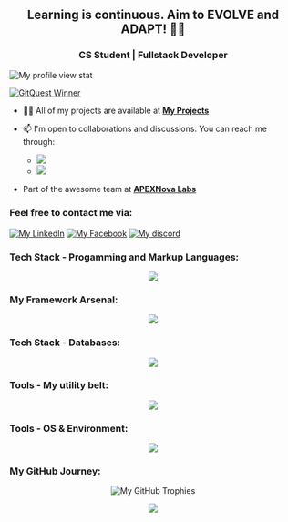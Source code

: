 <!-- Intro -->
<h2 align="center">Learning is continuous. Aim to EVOLVE and ADAPT! 🔄🌱</h1>
<h3 align="center"> CS Student | Fullstack Developer </h3>

<!-- Simple Info -->
<p align="left"> <img src="https://komarev.com/ghpvc/?username=josoa886&label=Profile%20views&color=0e75b6&style=flat" alt="My profile view stat" /> </p>

<a href="https://gitquest.dev/player/josoavj" target="_blank">
<img src="https://img.shields.io/badge/GitQuest%20Winner-1st Place-ffd700" alt="GitQuest Winner">
</a>


- 👨‍💻 All of my projects are available at **[My Projects](https://github.com/josoavj)**

- 📫 I'm open to collaborations and discussions. You can reach me through:
  - <a href="mailto:josoavonjiniaina13@gmail.com"><img src="https://img.shields.io/badge/email-josoavonjiniaina13%40gmail.com-blue?style=flat-square&logo=gmail"></a>
  - <a href="mailto:josoavonjiniaina@gmail.com"><img src="https://img.shields.io/badge/email-josoavonjiniaina%40gmail.com-blue?style=flat-square&logo=gmail"></a>

- Part of the awesome team at **[APEXNova Labs](https://github.com/APEXNovaLabs)**


<h3 align="left">Feel free to contact me via:</h3>
<p align="left">
<a href="https://www.linkedin.com/in/josoavonjiniaina" target="blank"><img align="center" src="https://img.shields.io/badge/LinkedIn-0077B5?style=for-the-badge&logo=linkedin&logoColor=white" alt="My LinkedIn"/></a>
<a href="https://www.facebook.com/josoa.vonjiniaina.17" target="blank"><img align="center" src="https://img.shields.io/badge/Facebook-1877F2?style=for-the-badge&logo=facebook&logoColor=white" alt="My Facebook"/></a>
<a href="https://discord.gg/joshua173016" target="blank"><img align="center" src="https://img.shields.io/badge/Discord-5865F2?style=for-the-badge&logo=discord&logoColor=white" alt="My discord"/></a>
</p>



<h3 align="left">Tech Stack - Progamming and Markup Languages:</h3>
<p align="center">
  <a href="https://skillicons.dev">
    <img src="https://skillicons.dev/icons?i=dart,js,kotlin,py,md" />
  </a>
</p>

<h3 align="left">My Framework Arsenal:</h3>
<p align="center">
  <a href="https://skillicons.dev">
    <img src="https://skillicons.dev/icons?i=flutter,tailwind,express,nodejs" />
  </a>
</p>

<h3 align="left">Tech Stack - Databases:</h3>
<p align="center">
  <a href="https://skillicons.dev">
    <img src="https://skillicons.dev/icons?i=mysql,mongodb,elasticsearch" />
  </a>
</p>
<h3 align="left">Tools - My utility belt:</h3>
<p align="center">
  <a href="https://skillicons.dev">
    <img src="https://skillicons.dev/icons?i=git,github,bash,androidstudio,pycharm,vscode,firebase,figma&perline=4" />
  </a>
</p>


<h3 align="left">Tools - OS & Environment:</h3>
<p align="center">
  <a href="https://skillicons.dev">
    <img src="https://skillicons.dev/icons?i=linux,debian,arch,windows&perline=4" />
  </a>
</p>


<!-- Github Stats & Others -->
<h3>My GitHub Journey:</h3>
<p align="center">
  <img align="center" src="https://github-profile-trophy.vercel.app/?username=josoavj&row=4&column=4&margin-w=15&margin-h=15&no-frame=true&theme=flat"  alt="My GitHub Trophies" />
</p>

<p align="center">
     <img src="https://capsule-render.vercel.app/api?type=waving&color=gradient&height=90&section=footer"/>
</p>
